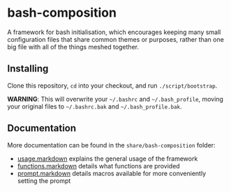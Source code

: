 bash-composition
================

A framework for bash initialisation, which encourages keeping many small
configuration files that share common themes or purposes, rather than one big
file with all of the things meshed together.



## Installing

Clone this repository, `cd` into your checkout, and run `./script/bootstrap`.

**WARNING**: This will overwrite your `~/.bashrc` and `~/.bash_profile`,
moving your original files to `~/.bashrc.bak` and `~/.bash_profile.bak`.

Documentation
-------------

More documentation can be found in the `share/bash-composition` folder:

*   [usage.markdown][usage] explains the general usage of the framework
*   [functions.markdown][functions] details what functions are provided
*   [prompt.markdown][prompt] details macros available for more conveniently
    setting the prompt

[usage]: https://github.com/norm/bash-composition/blob/master/share/bash-composition/usage.markdown
[functions]: https://github.com/norm/bash-composition/blob/master/share/bash-composition/functions.markdown
[prompt]: https://github.com/norm/bash-composition/blob/master/share/bash-composition/prompt.markdown
